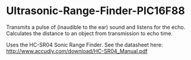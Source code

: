 # Ultrasonic-Range-Finder-PIC16F88
Transmits a pulse of (inaudible to the ear) sound and listens for the echo. Calculates the distance to an object from transmission to echo time.

Uses the HC-SR04 Sonic Range Finder. See the datasheet here: <url>http://www.accudiy.com/download/HC-SR04_Manual.pdf</url>
